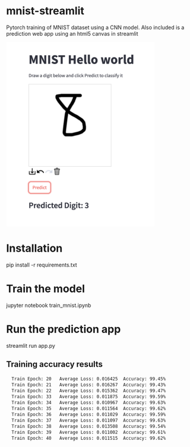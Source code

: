# mnist-streamlit
Pytorch training of MNIST dataset using a CNN model. Also included is a prediction web app using an html5 canvas in streamlit

<img src="https://github.com/jedt/mnist-streamlit/blob/main/eight.png" alt="eight" width="400"/>

# Installation
pip install -r requirements.txt

# Train the model
jupyter notebook train_mnist.ipynb

# Run the prediction app
streamlit run app.py


## Training accuracy results

```
  Train Epoch: 20 	Average Loss: 0.016425	Accuracy: 99.45%
  Train Epoch: 21 	Average Loss: 0.016267	Accuracy: 99.43%
  Train Epoch: 22 	Average Loss: 0.015362	Accuracy: 99.47%
  Train Epoch: 33 	Average Loss: 0.011875	Accuracy: 99.59%
  Train Epoch: 34 	Average Loss: 0.010967	Accuracy: 99.63%
  Train Epoch: 35 	Average Loss: 0.011564	Accuracy: 99.62%
  Train Epoch: 36 	Average Loss: 0.011029	Accuracy: 99.59%
  Train Epoch: 37 	Average Loss: 0.011097	Accuracy: 99.63%
  Train Epoch: 38 	Average Loss: 0.013508	Accuracy: 99.54%
  Train Epoch: 39 	Average Loss: 0.011002	Accuracy: 99.61%
  Train Epoch: 40 	Average Loss: 0.011515	Accuracy: 99.62%
```
